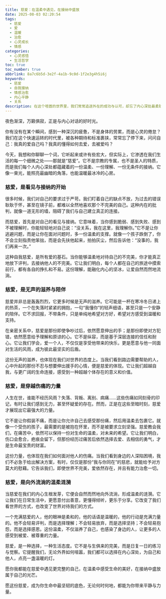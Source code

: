 ```yaml
---
title: 慈爱：在温柔中遇见，在接纳中盛放
date: 2025-08-03 02:20:54
tags:
  - 慈爱
  - 爱
  - 温暖
  - 治愈
  - 心灵成长
  - 情感
categories:
  - 心灵感悟
  - 生活哲学
toc: true
toc_number: true
abbrlink: 8a7c6b5d-3e2f-4a1b-9c0d-1f2e3g4h5i6j
keywords:
  - 慈爱
  - 自我接纳
  - 情感治愈
  - 内心平静
  - 关系
description: 在这个喧嚣的世界里，我们常常追逐外在的成功与认可，却忘了内心深处最柔软、最强大的力量——慈爱。它不是轰轰烈烈的付出，而是细水长流的滋养；它不是完美无缺的展现，而是全然接纳的温柔。这篇文章将带你走进慈爱的世界，感受它如何从自我开始，向外流淌，最终治愈并丰盛我们的人生。
---
```


夜色渐深，万籁俱寂，正是与内心对话的好时光。

你有没有在某个瞬间，感到一种深沉的疲惫，不是身体的劳累，而是心灵的倦怠？我们在这个快速运转的时代里，被各种期待和标准裹挟，常常忘了停下来，问问自己：我真的爱自己吗？我真的懂得如何去爱，去被爱吗？

今天，我想和你聊聊一个词，它听起来或许有些宏大，但实际上，它渗透在我们生活的每一个细微之处——那就是“慈爱”。它不是宗教的专属，也不是圣人的特质，而是我们每个人内心深处都蕴藏着的一份温柔、一份理解、一份无条件的接纳。它像一束光，能照亮最幽暗的角落，也能温暖最冰冷的心房。

### 慈爱，是看见与接纳的开始

很多时候，我们对自己的要求过于严苛。我们盯着自己的缺点不放，为过去的错误耿耿于怀，甚至在镜子前，都难以全然地喜欢那个不完美的自己。这种内在的批判，就像一道无形的墙，阻碍了我们与自己建立真正的连接。

而慈爱，首先是对自己的看见与接纳。它意味着，当你感到脆弱、感到失败、感到不被理解时，你能轻轻地对自己说：“没关系，我在这里，我理解你。”它不是让你逃避问题，而是让你在面对问题时，多一份温柔的支撑。就像一个孩子跌倒了，你不会立刻指责他笨拙，而是会先扶他起来，拍拍灰尘，然后告诉他：“没事的，我们再来一次。”

这种自我慈爱，是所有爱的基石。当你能够温柔地对待自己的不完美，你才能真正地放下评判，去接纳他人的不完美。它让我们明白，每个人都在自己的旅途中摸索前行，都有各自的挣扎和不易。这份理解，能融化内心的坚冰，让爱自然而然地流淌。

### 慈爱，是无声的滋养与陪伴

慈爱并非总是轰轰烈烈，它更多时候是无声的滋养。它可能是一杯在寒冷冬日递上的热茶，一个在失落时紧紧的拥抱，一句“我懂你”的轻声细语，甚至只是一个安静的陪伴。它不求回报，不带条件，只是单纯地希望对方好，希望对方感受到温暖和支持。

在亲密关系中，慈爱是那份即使争吵过后，依然愿意伸出的手；是那份即使对方犯错，依然愿意给予理解和原谅的心。它不是纵容，而是基于深层连接的信任和耐心。它让我们学会，爱一个人，不仅仅是享受他带来的快乐，更是愿意与他一同面对生活的风雨，成为彼此最坚实的后盾。

这份无声的滋养，也体现在我们对世界的态度上。当我们看到路边需要帮助的人，心中升起的那份不忍与想要伸出援手的心情，便是慈爱的体现。它让我们超越自我，与更广阔的生命连接，感受到一种超越个体存在的意义和价值。

### 慈爱，是穿越伤痛的力量

人生在世，谁能不经历风雨？失落、背叛、离别、病痛……这些伤痛如同刻骨的印记，有时让我们感到无力，甚至怀疑爱的存在。然而，正是在这些至暗时刻，慈爱才展现出它最强大的力量。

它不是让你假装不痛，而是让你允许自己去感受那份痛，然后用温柔去包裹它。就像一个受伤的孩子，最需要的是被抱在怀里，而不是被要求立刻坚强。慈爱教会我们，在痛苦中，依然可以保持一份对生命的温柔，对未来的希望。它让我们明白，伤口会愈合，疤痕会留下，但那份经历过痛苦后依然选择去爱、去相信的勇气，才是生命最宝贵的财富。

这份力量，也体现在我们如何面对他人的伤痛。当我们看到身边的人深陷困境，我们不必急于给出解决方案，有时，仅仅是那份“我与你同在”的慈悲，就能给予对方莫大的慰藉。它告诉我们，即使世界不完美，爱依然存在，并且有能力治愈一切。

### 慈爱，是向外流淌的温柔涟漪

当慈爱在我们的内心生根发芽，它便会自然而然地向外流淌，形成温柔的涟漪。它让我们在日常生活中，更愿意付出善意，更懂得倾听，更乐于分享。它改变了我们看世界的方式，也改变了世界对待我们的方式。

一个充满慈爱的人，他的眼神是柔和的，他的话语是温暖的，他的行动是充满力量的。他不会轻易评判，而是选择理解；不会轻易放弃，而是选择坚持；不会轻易抱怨，而是选择感恩。这份温柔，不仅滋养了自己，也感染了身边的人，让更多的人感受到被爱、被尊重的力量。

慈爱，是一种选择，一种生活态度。它不是与生俱来的完美，而是日复一日的练习与觉察。它提醒我们，无论外界如何喧嚣，我们都可以选择在内心深处，为自己和他人，点亮一盏温暖的灯。

愿你我都能在慈爱中遇见更完整的自己，在温柔中感受生命的美好，在接纳中盛放属于自己的光芒。

愿这份慈爱，成为你生命中最坚韧的底色，无论何时何地，都能为你带来平静与力量。